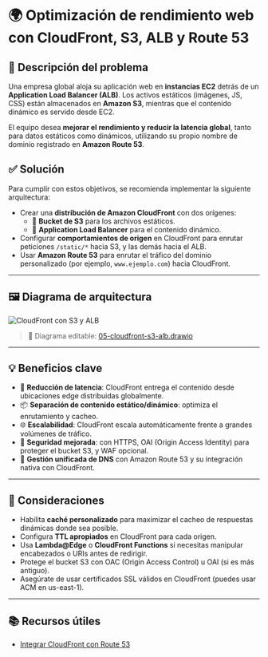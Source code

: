 # 🌍 Optimización de rendimiento web con CloudFront, S3, ALB y Route 53

## 📝 Descripción del problema

Una empresa global aloja su aplicación web en **instancias EC2** detrás de un **Application Load Balancer (ALB)**. Los activos estáticos (imágenes, JS, CSS) están almacenados en **Amazon S3**, mientras que el contenido dinámico es servido desde EC2.

El equipo desea **mejorar el rendimiento y reducir la latencia global**, tanto para datos estáticos como dinámicos, utilizando su propio nombre de dominio registrado en **Amazon Route 53**.

## ✅ Solución

Para cumplir con estos objetivos, se recomienda implementar la siguiente arquitectura:

- Crear una **distribución de Amazon CloudFront** con dos orígenes:
  - 🔹 **Bucket de S3** para los archivos estáticos.
  - 🔸 **Application Load Balancer** para el contenido dinámico.
- Configurar **comportamientos de origen** en CloudFront para enrutar peticiones `/static/*` hacia S3, y las demás hacia el ALB.
- Usar **Amazon Route 53** para enrutar el tráfico del dominio personalizado (por ejemplo, `www.ejemplo.com`) hacia CloudFront.

---

## 🖼️ Diagrama de arquitectura

![CloudFront con S3 y ALB](./05-cloudfront-s3-alb.png)

> 🎯 Diagrama editable: [05-cloudfront-s3-alb.drawio](./05-cloudfront-s3-alb.drawio)

---

## 💡 Beneficios clave

- 🚀 **Reducción de latencia**: CloudFront entrega el contenido desde ubicaciones edge distribuidas globalmente.
- 📦 **Separación de contenido estático/dinámico**: optimiza el enrutamiento y cacheo.
- 🌐 **Escalabilidad**: CloudFront escala automáticamente frente a grandes volúmenes de tráfico.
- 🔐 **Seguridad mejorada**: con HTTPS, OAI (Origin Access Identity) para proteger el bucket S3, y WAF opcional.
- 🧭 **Gestión unificada de DNS** con Amazon Route 53 y su integración nativa con CloudFront.

---

## 🔧 Consideraciones

- Habilita **caché personalizado** para maximizar el cacheo de respuestas dinámicas donde sea posible.
- Configura **TTL apropiados** en CloudFront para cada origen.
- Usa **Lambda@Edge** o **CloudFront Functions** si necesitas manipular encabezados o URIs antes de redirigir.
- Protege el bucket S3 con OAC (Origin Access Control) u OAI (si es más antiguo).
- Asegúrate de usar certificados SSL válidos en CloudFront (puedes usar ACM en us-east-1).

---

## 📚 Recursos útiles

- [Integrar CloudFront con Route 53](https://docs.aws.amazon.com/Route53/latest/DeveloperGuide/routing-to-cloudfront-distribution.html)
